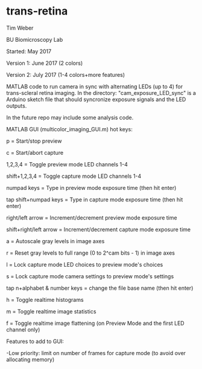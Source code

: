 # trans-retina

Tim Weber

BU Biomicroscopy Lab

Started: May 2017

Version 1: June 2017 (2 colors)

Version 2: July 2017 (1-4 colors+more features)


MATLAB code to run camera in sync with alternating LEDs (up to 4) for trans-scleral retina imaging. 
In the directory: "cam_exposure_LED_sync" is a Arduino sketch file that should syncronize exposure signals and the LED outputs.

In the future repo may include some analysis code.

MATLAB GUI (multicolor_imaging_GUI.m) hot keys:

p = Start/stop preview

c = Start/abort capture

1,2,3,4 = Toggle preview mode LED channels 1-4

shift+1,2,3,4 = Toggle capture mode LED channels 1-4

numpad keys = Type in preview mode exposure time (then hit enter)

tap shift+numpad keys = Type in capture mode exposure time (then hit enter)

right/left arrow = Increment/decrement preview mode exposure time

shift+right/left arrow = Increment/decrement capture mode exposure time

a = Autoscale gray levels in image axes

r = Reset gray levels to full range (0 to 2^cam bits - 1) in image axes

l = Lock capture mode LED choices to preview mode's choices

s = Lock capture mode camera settings to preview mode's settings

tap n+alphabet & number keys = change the file base name (then hit enter)

h = Toggle realtime histograms

m = Toggle realtime image statistics

f = Toggle realtime image flattening (on Preview Mode and the first LED channel only)




Features to add to GUI:

-Low priority: limit on number of frames for capture mode (to avoid over allocating memory)
